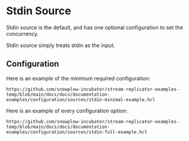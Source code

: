 # Stdin Source

Stdin source is the default, and has one optional configuration to set the concurrency. 

Stdin source simply treats stdin as the input.

## Configuration 

Here is an example of the minimum required configuration:

```hcl reference
https://github.com/snowplow-incubator/stream-replicator-examples-temp/blob/main/docs/docs/documentation-examples/configuration/sources/stdin-minimal-example.hcl
```

Here is an example of every configuration option:

```hcl reference
https://github.com/snowplow-incubator/stream-replicator-examples-temp/blob/main/docs/docs/documentation-examples/configuration/sources/stdin-full-example.hcl
```